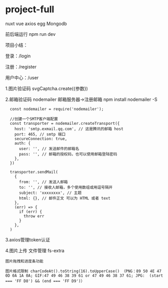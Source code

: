 # project-full
nuxt vue axios egg Mongodb

前后端运行 npm run dev

项目小结：

  登录：/login
  
  注册：/register
  
  用户中心：/user
  
  1.图片验证码 svgCaptcha.create({参数})

  2.邮箱验证码 nodemailer 邮箱服务器->注册邮箱
    npm install nodemailer -S
    
      
      const nodemailer = require('nodemailer');

      //创建一个SMTP客户端配置
      const transporter = nodemailer.createTransport({
        host: 'smtp.exmail.qq.com', // 这是腾讯的邮箱 host
        port: 465, // smtp 端口
        secureConnection: true,
        auth: {
          user: '', // 发送邮件的邮箱名
          pass: '', // 邮箱的授权码，也可以使用邮箱登陆密码
        },
      })
      
      transporter.sendMail(
        {
          from: '', // 发送人邮箱
          to: '', // 接收人邮箱，多个使用数组或用逗号隔开
          subject: 'xxxxxxxx', // 主题
          html: {}, // 邮件正文 可以为 HTML 或者 text 
        },
        (err) => {
          if (err) {
            throw err
          }
        },
      )
  3.axios管理token认证 
  
  4.图片上传
    文件管理 fs-extra
    
    图片拖拽和进度条功能
    
    图片格式限制 charCodeAt().toString(16).toUpperCase() （PNG：89 50 4E 47 0D 0A 1A 0A; GIF:47 49 46 38 39 61 or 47 49 46 38 37 61; JPG:  (start === 'FF D8') && (end === 'FF D9')）
    

